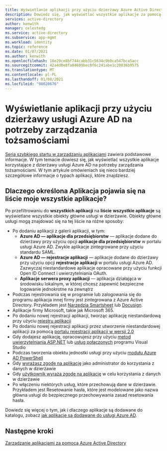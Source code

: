 ```yaml
---
title: Wyświetlanie aplikacji przy użyciu dzierżawy Azure Active Directory na potrzeby zarządzania tożsamościami
description: Dowiedz się, jak wyświetlać wszystkie aplikacje za pomocą dzierżawy Azure Active Directory na potrzeby zarządzania tożsamościami.
services: active-directory
author: kenwith
manager: celestedg
ms.service: active-directory
ms.subservice: app-mgmt
ms.workload: identity
ms.topic: reference
ms.date: 01/07/2021
ms.author: kenwith
ms.openlocfilehash: 18e29ce8bf744cabb31c5634c9b0ca547bca5acc
ms.sourcegitcommit: 42a4d0e8fa84609bec0f6c241abe1c20036b9575
ms.translationtype: MT
ms.contentlocale: pl-PL
ms.lasthandoff: 01/08/2021
ms.locfileid: "98020676"
---
```

# <a name="viewing-apps-using-your-azure-ad-tenant-for-identity-management"></a>Wyświetlanie aplikacji przy użyciu dzierżawy usługi Azure AD na potrzeby zarządzania tożsamościami
[Seria szybkiego startu w zarządzaniu aplikacjami](view-applications-portal.md) zawiera podstawowe informacje. W tym temacie dowiesz się, jak wyświetlać wszystkie aplikacje korzystające z dzierżawy usługi Azure AD na potrzeby zarządzania tożsamościami. W tym artykule omówieniach się nieco bardziej szczegółowe informacje o typach aplikacji, które znajdziesz.

## <a name="why-does-a-specific-application-appear-in-my-all-applications-list"></a>Dlaczego określona Aplikacja pojawia się na liście moje wszystkie aplikacje?
Po przefiltrowaniu do **wszystkich aplikacji** na **liście** **wszystkie aplikacje** są wyświetlane wszystkie obiekty główne usługi w dzierżawie. Obiekty główne usługi mogą znajdować się na tej liście na różne sposoby:
- Po dodaniu aplikacji z galerii aplikacji, w tym:
   - **Azure AD — aplikacje dla przedsiębiorstw** — aplikacje dodane do dzierżawy przy użyciu opcji **aplikacje dla przedsiębiorstw** w portalu usługi Azure AD. Zwykle aplikacje zintegrowane przy użyciu standardu SAML.
   - **Azure AD — rejestracje aplikacji** — aplikacje dodane do dzierżawy przy użyciu opcji **rejestracje aplikacji** w portalu usługi Azure AD. Zazwyczaj niestandardowe aplikacje opracowane przy użyciu funkcji Open ID Connect i uwierzytelniania OAuth.
   - **Aplikacje serwera proxy aplikacji** — aplikacja działająca w środowisku lokalnym, w której chcesz zapewnić bezpieczne logowanie jednokrotne na zewnątrz
- Podczas rejestrowania się w programie lub zalogowania się do programu aplikacja innej firmy jest zintegrowana z Azure Active Directory. Przykładem jest [Narzędzia Smartsheet](https://app.smartsheet.com/b/home) lub [Docusign](https://www.docusign.net/member/MemberLogin.aspx).
- Aplikacje firmy Microsoft, takie jak Microsoft 365.
- Po dodaniu nowej rejestracji aplikacji, tworząc aplikację niestandardową przy użyciu [rejestru aplikacji](../develop/quickstart-register-app.md)
- Po dodaniu nowej rejestracji aplikacji przez utworzenie niestandardowej aplikacji za pomocą [portalu rejestracji aplikacji w wersji 2.0](../develop/quickstart-register-app.md)
- Gdy dodajesz aplikację, opracowujesz przy użyciu [metod uwierzytelniania ASP.NET](https://www.asp.net/visual-studio/overview/2013/creating-web-projects-in-visual-studio#orgauthoptions) lub [usług połączonych](https://devblogs.microsoft.com/visualstudio/connecting-to-cloud-services/) programu Visual Studio
- Podczas tworzenia obiektu jednostki usługi przy użyciu [modułu Azure AD PowerShell](/powershell/azure/active-directory/install-adv2)
- Gdy [wyrażasz zgodę na aplikację](../develop/howto-convert-app-to-be-multi-tenant.md) jako administrator do korzystania z danych w dzierżawie
- Gdy [użytkownik wyraża zgodę na aplikację](../develop/howto-convert-app-to-be-multi-tenant.md) w celu korzystania z danych w dzierżawie
- Po włączeniu niektórych usług, które przechowują dane w dzierżawie. Przykładem jest Resetowanie hasła, które jest modelowane jako nazwa główna usługi do bezpiecznego przechowywania zasad resetowania hasła.

Dowiedz się więcej o tym, jak i dlaczego aplikacje są dodawane do katalogu, zobacz [jak aplikacje są dodawane do usługi Azure AD](../develop/active-directory-how-applications-are-added.md).

## <a name="next-steps"></a>Następne kroki
[Zarządzanie aplikacjami za pomocą Azure Active Directory](what-is-application-management.md)
